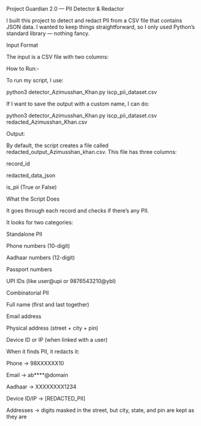 Project Guardian 2.0 — PII Detector & Redactor

I built this project to detect and redact PII from a CSV file that contains JSON data. I wanted to keep things straightforward, so I only used Python’s standard library — nothing fancy.

Input Format

The input is a CSV file with two columns:


How to Run:-

To run my script, I use:

python3 detector_Azimusshan_Khan.py iscp_pii_dataset.csv


If I want to save the output with a custom name, I can do:

python3 detector_Azimusshan_Khan.py iscp_pii_dataset.csv redacted_Azimusshan_Khan.csv

Output:

By default, the script creates a file called redacted_output_Azimusshan_khan.csv.
This file has three columns:

record_id

redacted_data_json

is_pii (True or False)

What the Script Does

It goes through each record and checks if there’s any PII.

It looks for two categories:

Standalone PII

Phone numbers (10-digit)

Aadhaar numbers (12-digit)

Passport numbers

UPI IDs (like user@upi or 9876543210@ybl)

Combinatorial PII

Full name (first and last together)

Email address

Physical address (street + city + pin)

Device ID or IP (when linked with a user)

When it finds PII, it redacts it:

Phone → 98XXXXXX10

Email → ab****@domain

Aadhaar → XXXXXXXX1234

Device ID/IP → [REDACTED_PII]

Addresses → digits masked in the street, but city, state, and pin are kept as they are
